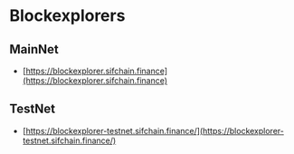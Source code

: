 # Blockexplorers

## MainNet

* [https://blockexplorer.sifchain.finance](https://blockexplorer.sifchain.finance)

## TestNet

* [https://blockexplorer-testnet.sifchain.finance/](https://blockexplorer-testnet.sifchain.finance/)

